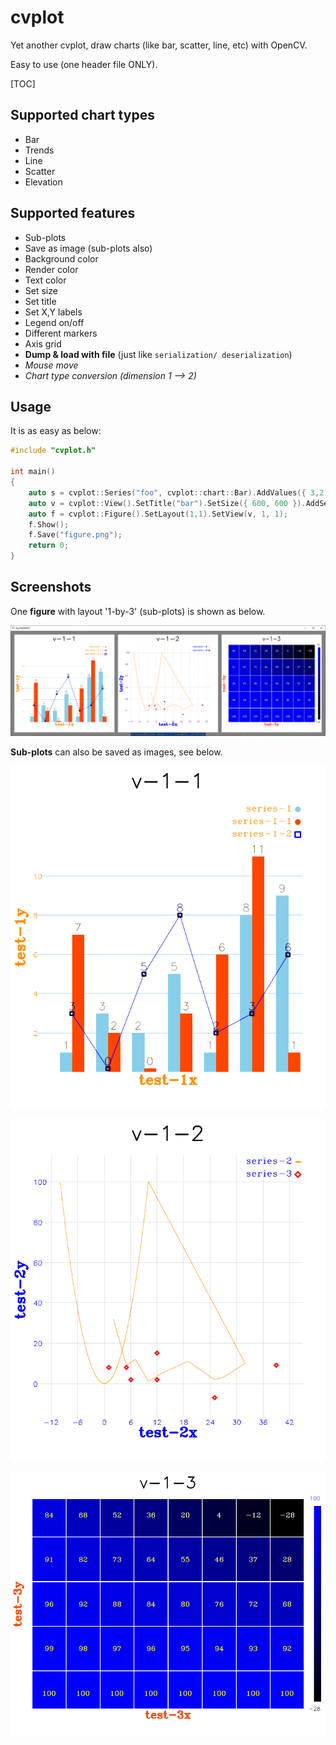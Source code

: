 # cvplot
Yet another cvplot, draw charts (like bar, scatter, line, etc) with OpenCV.

Easy to use (one header file ONLY).


[TOC]

## Supported chart types ##

- Bar
- Trends
- Line
- Scatter
- Elevation


## Supported features ##

- Sub-plots
- Save as image (sub-plots also)
- Background color
- Render color
- Text color
- Set size
- Set title
- Set X,Y labels
- Legend on/off
- Different markers
- Axis grid
- **Dump & load with file**  (just like `serialization/ deserialization`)
- *Mouse move*
- *Chart type conversion (dimension 1 --> 2)*


## Usage ##

It is as easy as below:

```cpp
#include "cvplot.h"

int main()
{
	auto s = cvplot::Series("foo", cvplot::chart::Bar).AddValues({ 3,2,5,9,0 });
	auto v = cvplot::View().SetTitle("bar").SetSize({ 600, 600 }).AddSeries(s);
	auto f = cvplot::Figure().SetLayout(1,1).SetView(v, 1, 1);
	f.Show();
	f.Save("figure.png");
    return 0;
}
```


## Screenshots ##

One **figure** with layout '1-by-3' (sub-plots) is shown as below.

![screenshot](imgs/figure.png)


**Sub-plots** can also be saved as images, see below.

![fig-1-1](imgs/figure[01-01].png)


![fig-1-2](imgs/figure[01-02].png)


![fig-1-3](imgs/figure[01-03].png)
